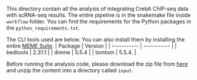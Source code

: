 This directory contain all the analysis of integrating CrebA ChIP-seq data with scRNA-seq results. The entire pipeline is in the snakemake file inside `workflow` folder. You can find the requirements for the Python packages in the `python_requirements.txt`. 

The CLI tools used are below. You can also install them by installing the entire [MEME Suite](https://web.mit.edu/meme_v4.11.4/share/doc/install.html). 
| Package     | Version     |
| ----------- | ----------- |
| bedtools    | 2.31.1      |
| dreme       | 5.5.4       |
| tomtom      | 5.5.4.      |


Before running the analysis code, please download the zip file from [here](https://cnobjects.s3.us-east-1.amazonaws.com/drosophila_2023/CrebA_Drosophila/input.zip) and unzip the content into a directory called `input`. 

